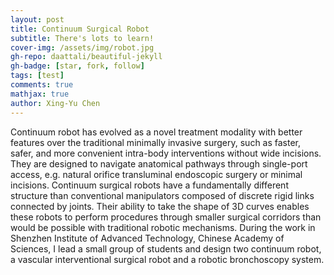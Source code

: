 ```yaml
---
layout: post
title: Continuum Surgical Robot
subtitle: There's lots to learn!
cover-img: /assets/img/robot.jpg
gh-repo: daattali/beautiful-jekyll
gh-badge: [star, fork, follow]
tags: [test]
comments: true
mathjax: true
author: Xing-Yu Chen
---
```


Continuum robot has evolved as a novel treatment modality with better features over the traditional minimally invasive surgery, such as faster, safer, and more convenient intra-body interventions without wide incisions. They are designed to navigate
anatomical pathways through single-port access, e.g. natural orifice transluminal endoscopic surgery or minimal incisions. Continuum surgical robots have a fundamentally different structure than
conventional manipulators composed of discrete rigid links connected by joints. Their
ability to take the shape of 3D curves enables these robots to perform procedures
through smaller surgical corridors than would be possible with traditional robotic
mechanisms. During the work in Shenzhen Institute of Advanced Technology, Chinese Academy of Sciences, I lead a small group of students and design two continuum robot, a vascular interventional surgical robot and a robotic bronchoscopy system.

[//]: # ()
[//]: # (Robotic Bronchoscopy System)

[//]: # (======)

[//]: # ()
[//]: # (I am currently tasked with designing an innovative teleoperated robotic bronchoscopy system and multi-modal navigation through image and electromagnetic sensors. During the procedure, the surgeon holds a tablet console to control a flexible visual bronchoscope, inserts a flexible tube into the patient's mouth, and utilizes the robot for advancements, rotations, and adjustment of the bending angle of the front end of the flexible bronchoscope. The robot also enables control of the biopsy forceps for feeding and tissue sampling. )

[//]: # (<br/><img src='/images/R_B_System.png'>)

[//]: # (<center>Robotic Bronchoscopy System. &#40;A&#41; Robot and bronchus phantom; &#40;B&#41; Biopsy forceps manipulator; &#40;C&#41; Bronchoscopic video. &#40;D&#41; EM-Sensor based navigation system; &#40;E&#41; Embedded control system, electrical devices and motors; &#40;F&#41; Biopsy forceps and Catheters delivery device.</center>)

[//]: # ()
[//]: # ()
[//]: # ()
[//]: # (The system consists of a teleoperated surgical robot designed for trans-respiratory diagnosis, along with a corresponding master-slave control system. It incorporates various components, including a flexible bronchoscope, bronchial biopsy instruments, variable stiffness catheters, a magnetic navigation device, and several tablets functioning as master consoles. The surgeon operates the tablet, and the instructions are wirelessly transmitted to the embedded system controller through the TCP/IP protocol suite. Subsequently, the robot manipulates the flexible bronchoscope in response to the issued commands. Employing a multi-operator strategy, the robot is controlled through scheduling arrangement and weight distribution, which enables mentor surgeons and trainee surgeons operate surgery simultaneously. They can observe the same surgical site and share control of robotically controlled surgical instruments. This allows trainees to gain firsthand experience of the procedure while being guided by the mentor surgeon. Additionally, the mentor surgeon can switch control to selected trainees if necessary and override their control during the bronchoscopy procedure. I developed the electrical system of the entire surgical robot, and used pyqt to design the UI interface of the system, as shown in Fig.\ref{three_tools}. We have also developed a novel Variable Stiffness Catheter &#40;VS-Catheter&#41; composed of Low Melting Point Alloy &#40;LMPA&#41; to enhance the catheter's flexibility in the context of minimally invasive surgery and expand the accessible area for bronchoscopic biopsy forceps. Compared with bronchoscope, the VS-Catheter can be inserted into narrower bronchi and offers more flexible control with dynamic stiffness.  )

[//]: # (<br/><img src='/images/structure.png'>)

[//]: # (<center>Structure of the bronchoscope robot.</center>)

[//]: # ()
[//]: # ()
[//]: # ()
[//]: # (Additionally, to integrate endoscopic video and EM tracking information, I am employing a multimodal navigation system, utilizing the open-source software 3D Slicer, shown in Fig.\ref{3dsclicer}. It offers a range of tools for importing, processing, visualizing, and analyzing medical image data. It also provides capabilities for image registration, segmentation, and fusion. Furthermore, it includes a toolbox of navigation features, image-processing algorithms, and connections to external hardware for image-guided therapy &#40;IGT&#41;. By combining images, tracked surgical instruments, and computer display, a comprehensive navigation system is created, enabling real-time identification of the direction and position of the bronchoscope tip and reference.)

[//]: # ()
[//]: # (<br/><img src='/images/architecture.png'>)

[//]: # (<center>Proposed three-stage bronchoscopy surgical procedures, with initial insertion, dynamic adjustment, and tissue sampling.</center>)

[//]: # (<br/><img src='/images/the_three.png'>)

[//]: # (<center>&#40;A&#41; Proposed robotic bronchoscopy system. &#40;B&#41; UI developed with PyQt. &#40;C&#41; Novel three-stage bronchoscopy surgical procedure composed of robotic bronchoscope, VS-Catheter, and tissue sampling by biopsy forceps. &#40;D&#41; The three-stage bronchoscopy surgical tools.</center>)

[//]: # ()
[//]: # ()
[//]: # ()
[//]: # (Fig.\ref{Procedure} showed the surgery procedure of robot-assisted bronchoscopy. Registration involves creating a 3D map of the patient's airways, integrated through CT or MRI to provide visual map of the surgical workspace. This map is used to guide the robotic system during the procedure. Once the registration is complete, the physician will use the 3D map to plan the bronchoscopy procedure. This may involve identifying the location of suspicious areas, such as tumors or lesions, and planning the best route to reach them. After the robotic system is set up on a passive arm and calibrated, the physician remotely controls the robotic system to examine the patient's airways with virtual bronchial navigation or EM guidance  navigation system, looks for any abnormalities or suspicious areas, and performs a biopsy or other procedure to obtain a tissue sample for further testing.)

[//]: # (<br/><img src='/images/navigation_procedure.png'>)

[//]: # (<center>Robotic assisted bronchoscopy procedure</center>)

[//]: # ()
[//]: # ()
[//]: # (In addition, we conducted several animal biopsy experiments using the robotic bronchoscopy system, as depicted in Fig.\ref{animal}. The system was controlled by two operators using tablets with different priorities and EM sensors were attached to the pig's forebreast and the tip of the bronchoscope. We successfully performed a biopsy procedure in which small tissue was clamped and removed from the tertiary bronchus of a pig. The implementation of the VS-Catheter enabled more flexible control of the biopsy forceps within the bronchus. The stiffness of the catheter was adjusted by energizing the resistance wire, providing adaptability based on the specific requirements of the procedure. The usability and effectiveness of the designed bronchoscopy surgical robot were demonstrated. Our work has been submitted to the 2023 IEEE BioCAS conference for publication.)

[//]: # (<br/><img src='/images/experiment.png'>)

[//]: # (<center>Proposed bronchoscopy system. &#40;A&#41; In-vivo experiment; &#40;B&#41; The	three-stage bronchoscopy tools in pig’s trachea.</center>)

[//]: # ()
[//]: # (Related Pubulication: )

[//]: # ()
[//]: # (Chen, Xing-Yu, et al. Design of a Teleoperated Robotic Bronchoscopy System for Peripheral Pulmonary Lesion Biopsy. [arXiv preprint arXiv:2306.09598&#40;2023&#41;]&#40;https://doi.org/10.13140/RG.2.2.24714.64963&#41;.)

[//]: # ()
[//]: # (CN Patent: A sheath with continuously adjustable stiffness, its stiffness adjustment method, and surgical equipment. [CN115920200A]&#40;https://www.researchgate.net/publication/370801235_CN_Patent_yizhonggangdulianxukediaoqiaoguanjiqigangdudiaojiefangfaheshoushushebei&#41;)

[//]: # ()
[//]: # (CN Patent: Biopsy Forceps Storage and Delivery Device for Bronchoscope Surgical Robots. [CN115429343A]&#40;https://www.researchgate.net/publication/370801423_CN_Patent_yizhonghuojianqianshounayudisongzhuangzhiyijizhiqiguanjingshoushujiqiren&#41;)

[//]: # ()
[//]: # (CN Patent: A Respiratory Diagnosis and Treatment Robot System and its Control Method. [PCT/CN115252146]&#40;https://www.researchgate.net/publication/370801247_CN_Patent_yizhongjinghuxidaozhenliaojiqirenxitongjiqikongzhifangfa&#41;)

[//]: # ()
[//]: # (CN Patent: A bronchoscope module and its biopsy method. [CN116369834A]&#40;https://www.researchgate.net/publication/372234328_CN_Patent_yizhongzhiqiguanjingmozujiqihuojianfangfahecaiyongqideshoushujiqiren&#41;)

[//]: # ()
[//]: # ()
[//]: # ([//]: # &#40;This is an item in your portfolio. It can be have images or nice text. If you name the file .md, it will be parsed as markdown. If you name the file .html, it will be parsed as HTML. &#41;)
